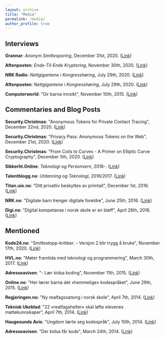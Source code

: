 ```yaml
---
layout: archive
title: "Media"
permalink: /media/
author_profile: true
---
```


## Interviews

**Grannar**: _Anonym Smittesporing_, December 31st, 2020. ([Link](https://grannar.no/2021/01/deltok-i-arbeid-med-smittesporingsapp))

**Aftenposten**: _Ende-Til-Ende Kryptering_, November 30th, 2020. ([Link](https://www.aftenposten.no/kultur/i/KyrJg5/ny-facebook-kryptering-bekymrer-politiet))

**NRK Radio**: _Nettgigantene i Kongresshøring_, July 29th, 2020. ([Link](https://radio.nrk.no/serie/distriktsprogram-troendelag/sesong/202007/DKTL02014420#t=1h29m40s))

**Aftenposten**: _Nettgigantene i Kongresshøring_, July 29th, 2020. ([Link](https://www.aftenposten.no/kultur/i/70EyQW/i-dag-maa-baade-apple-google-amazon-og-facebook-svare-for-seg-jeg-t))

**Computerworld**: "Gir barna innsikt", November 10th, 2015. ([Link](https://www.cw.no/artikkel/gir-barna-innsikt))

## Commentaries and Blog Posts

**Security.Christmas**: "Anonymous Tokens for Private Contact Tracing", December 22nd, 2020. ([Link](https://security.christmas/2020/22))

**Security.Christmas**: "Privacy Pass: Anonymous Tokens on the Web", December 21st, 2020. ([Link](https://security.christmas/2020/21))

**Security.Christmas**: "From Coils to Curves - A Primer on Elliptic Curve Cryptography", December 5th, 2020. ([Link](https://security.christmas/2020/5))

**Sikkerht.Online**: _Teknologi og Personvern_, 2018-. ([Link](https://sikkerhet.online/author/tjerand-silde))

**Talentblogg.no**: _Utdanning og Teknologi_, 2016/2017. ([Link](https://talentblogg.no/tjerand-silde))

**Titan.uio.no**: "Ditt privatliv beskyttes av primtall", December 1st, 2016. ([Link](https://titan.uio.no/naturvitenskap-teknologi/2016/ditt-privatliv-beskyttes-av-primtall))

**NRK.no**: "Digitale barn trenger digitale foreldre", June 25th, 2016. ([Link](https://www.nrk.no/ytring/digitale-barn-trenger-digitale-foreldre-1.13007819))

**Digi.no**: "Digital kompetanse i norsk skole er en bløff", April 26th, 2016. ([Link](https://www.digi.no/artikler/digital-kompetanse-i-norsk-skole-er-en-bloff/348037))

## Mentioned

**Kode24.no**: "Smittestopp-kritiker: - Versjon 2 blir trygg å bruke", November 17th, 2020. ([Link](https://www.kode24.no/kodenytt/smittestopp-kritiker---versjon-2-blir-trygg-a-bruke/73072522))

**HVL.no**: "Møter framtida med teknologi og programmering", March 30th, 2017. ([Link](https://www.hvl.no/aktuelt/moter-framtida-med-teknologi-og-programmering))

**Adresseavisen**: "- Lær kidsa koding", November 11th, 2015. ([Link](https://www.adressa.no/pluss/nyheter/2015/11/11/L%C3%A6r-kidsa-koding-11796276.ece))

**Online.no**: "Her lærer barna det «hemmelige» kodespråket", June 29th, 2015. ([Link](https://www.online.no/trender/kidsakoder.jsp))

**Regjeringen.no**: "Ny realfagssatsing i norsk skole", April 7th, 2014. ([Link](https://www.regjeringen.no/no/aktuelt/Ny-realfagssatsing-i-norsk-skole/id755393))

**Teknisk Ukeblad**: "22 «realfagshelter» skal løfte elevenes mattekunnskaper", April 7th, 2014. ([Link](https://www.tu.no/artikler/22-realfagshelter-skal-lofte-elevenes-mattekunnskaper/231597))

**Haugesunds Avis**: "Ungdom lærte seg kodespråk", July 10th, 2014. ([Link](https://www.h-avis.no/etne/nyheter/siste-nytt/ungdom-larte-seg-kodesprak/s/2-2.921-1.8506076))

**Adresseavisen**: "Der kidsa får kode", March 24th, 2014. ([Link](https://www.midtnorskdebatt.no/meninger/snakkut/article9383255.ece))
